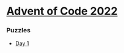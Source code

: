 # [Advent of Code 2022](https://adventofcode.com/2022)

### Puzzles
- [Day 1](https://adventofcode.com/2022/day/1)